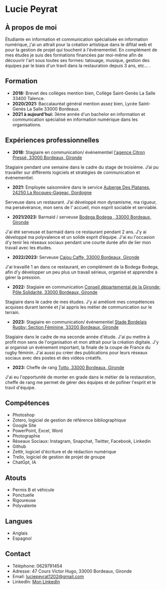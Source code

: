 # Lucie Peyrat

## À propos de moi
Étudiante en information et communication spécialisée en information numérique, j'ai un attrait pour la création artistique dans le difital web et pour la gestion de projet qui touchent à l'évènementiel. En complément de mes études je suis des formations financées par moi-même afin de découvrir l'art sous toutes ses formes: tatouage, musique, gestion des équipes par le biais d'un travil dans la restauration depuis 3 ans, etc...  .

## Formation
- **2018:** Brevet des collèges mention bien, Collège Saint-Genès La Salle 33400 Talence.
- **2020/2021:** Baccalauréat général mention assez bien, Lycée Saint-Genès La Salle 33000 Bordeaux.
- **2021 à aujourd'hui:** 3ème année d'un bachelor en information et communication spécialisé en information numérique dans les organisations.

## Expériences professionnelles
- **2018:** Stagiaire en communication/ événementiel [l'agence Citron Pressé, 33000 Bordeaux, Gironde](#)

Stagiaire pendant une semaine dans le cadre du stage de troisième. J’ai pu travailler sur différents logiciels et stratégies de communication et événementiel.

- **2021:** Employée saisonnière dans le service [Auberge Des Platanes, 24250 La Rocques-Gageac, Dordogne](#)

Serveuse dans un restaurant. J’ai développé mon dynamisme, ma rigueur, ma persévérance,  mon sens de l’ accueil, mon esprit sociable et serviable.

- **2021/2023:** Barmaid / serveuse [Bodega Bodega , 33000 Bordeaux, Gironde](#)

J'ai été serveuse et barmaid dans ce restaurant pendant 2 ans. J’y ai développé ma polyvalence et un solide esprit d’équipe. J'ai eu l'occasion d'y tenir les réseaux sociaux pendant une courte durée afin de lier mon travail avec les études. 

- **2022/2023:** Serveuse [Cajou Caffe, 33000 Bordeaux, Gironde](#)

J'ai travaillé 1 an dans ce restaurant, en complément de la Bodega Bodega, afin d'y développer un peu plus un travail sérieux, organisé et apprendre à gérer la pression.

- **2022:** Stagiaire en communication [Conseil départemental de la Gironde; Pôle Solidarité, 33000 Bordeaux, Gironde](#)

Stagiaire dans le cadre de mes études. J'y ai amélioré mes compétences acquises durant lannée et j'ai appris les métier de communication sur le terrain.

- **2023:** Stagiaire en communication/ événementiel [Stade Bordelais Rugby; Section Féminine, 33200 Bordeaux, Gironde](#)

Stagiaire dans le cadre de ma seconde année d'étude. J'ai pu mettre à profit mon sens de l'organisation et mon attrait pour la création digitale. J'y ai organisé un événement important, la finale de la coupe de France du rugby féminin. J'ai aussi pu créer des publications pour leurs réseaux sociaux avec des postes et des vidéos créatifs.

- **2023:** Cheffe de rang [Totto, 33000 Bordeaux, Gironde](#)

J'ai eu l'opportunité de monter en grade dans le métier de la restauration, cheffe de rang me permet de gérer des équipes et de pofiner l'esprit et le travil d'équipe.

## Compétences
- Photoshop
- Zotero, logiciel de gestion de référence bibliographique
- Google Site
- PowerPoint, Excel, Word
- Photographie
- Réseaux Sociaux: Instagram, Snapchat, Twitter, Facebook, Linkedin
- Github
- Zettlr, logiciel d'écriture et de rédaction numérique
- Trello, logiciel de gestion de projet de groupe
- ChatGpt, IA 

## Atouts
- Permis B et véhicule
- Ponctuelle
- Rigoureuse
- Polyvalente

## Langues
- Anglais
- Espagnol

## Contact
- Téléphone: 0629791454
- Adresse: 47 Cours Victor Hugo, 33000 Bordeaux, Gironde
- Email: luciepeyrat1202@gmail.com
- LinkedIn: [Mon LinkedIn](www.linkedin.com/in/lucie-peyrat-9740a622b)
